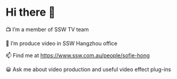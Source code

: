 # Hi there 👋

📺 I’m a member of SSW TV team

🎥 I’m produce video in SSW Hangzhou office

📫 Find me at https://www.ssw.com.au/people/sofie-hong

😀 Ask me about video production and useful video effect plug-ins
